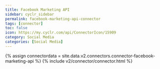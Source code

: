 ```yaml
---
title: Facebook Marketing API
sidebar: cyclr_sidebar
permalink: facebook-marketing-api-connector
tags: [connector]
toc: false
icon: https://my.cyclr.com/api/ConnectorIcon/15909
category: Social Media
categories: [Social Media]
---
```

{% assign connectordata = site.data.v2.connectors.connector-facebook-marketing-api %}
{% include v2/connector/connector.html %}	